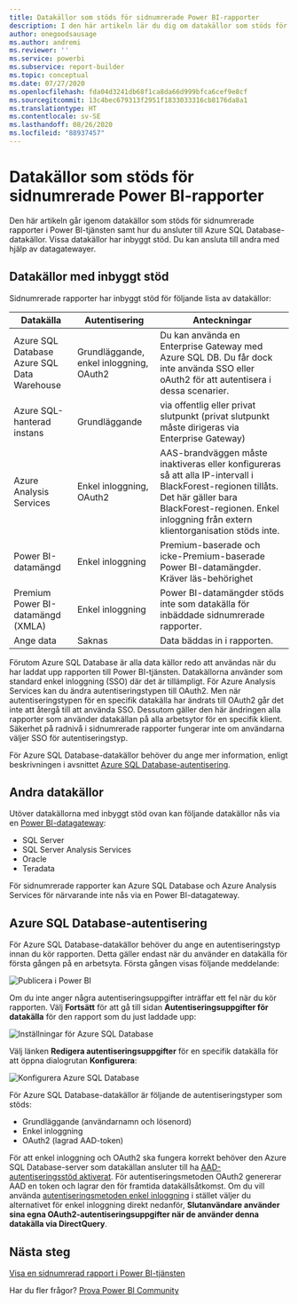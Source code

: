 ```yaml
---
title: Datakällor som stöds för sidnumrerade Power BI-rapporter
description: I den här artikeln lär du dig om datakällor som stöds för sidnumrerade rapporter i Power BI-tjänsten samt hur du ansluter till Azure SQL Database-datakällor.
author: onegoodsausage
ms.author: andremi
ms.reviewer: ''
ms.service: powerbi
ms.subservice: report-builder
ms.topic: conceptual
ms.date: 07/27/2020
ms.openlocfilehash: fda04d3241db68f1ca8da66d999bfca6cef9e8cf
ms.sourcegitcommit: 13c4bec679313f2951f1833033316cb8176da8a1
ms.translationtype: HT
ms.contentlocale: sv-SE
ms.lasthandoff: 08/26/2020
ms.locfileid: "88937457"
---
```

# <a name="supported-data-sources-for-power-bi-paginated-reports"></a>Datakällor som stöds för sidnumrerade Power BI-rapporter

Den här artikeln går igenom datakällor som stöds för sidnumrerade rapporter i Power BI-tjänsten samt hur du ansluter till Azure SQL Database-datakällor. Vissa datakällor har inbyggt stöd. Du kan ansluta till andra med hjälp av datagatewayer.

## <a name="natively-supported-data-sources"></a>Datakällor med inbyggt stöd

Sidnumrerade rapporter har inbyggt stöd för följande lista av datakällor:

| Datakälla | Autentisering | Anteckningar |
| --- | --- | --- |
| Azure SQL Database <br>Azure SQL Data Warehouse | Grundläggande, enkel inloggning, OAuth2 | Du kan använda en Enterprise Gateway med Azure SQL DB. Du får dock inte använda SSO eller oAuth2 för att autentisera i dessa scenarier.   |
| Azure SQL-hanterad instans | Grundläggande | via offentlig eller privat slutpunkt (privat slutpunkt måste dirigeras via Enterprise Gateway)  |
| Azure Analysis Services | Enkel inloggning, OAuth2 | AAS-brandväggen måste inaktiveras eller konfigureras så att alla IP-intervall i BlackForest-regionen tillåts. Det här gäller bara BlackForest-regionen.  Enkel inloggning från extern klientorganisation stöds inte. |
| Power BI-datamängd | Enkel inloggning | Premium-baserade och icke-Premium-baserade Power BI-datamängder. Kräver läs-behörighet |
| Premium Power BI-datamängd (XMLA) | Enkel inloggning | Power BI-datamängder stöds inte som datakälla för inbäddade sidnumrerade rapporter.  |
| Ange data | Saknas | Data bäddas in i rapporten. |

Förutom Azure SQL Database är alla data källor redo att användas när du har laddat upp rapporten till Power BI-tjänsten. Datakällorna använder som standard enkel inloggning (SSO) där det är tillämpligt. För Azure Analysis Services kan du ändra autentiseringstypen till OAuth2. Men när autentiseringstypen för en specifik datakälla har ändrats till OAuth2 går det inte att återgå till att använda SSO.  Dessutom gäller den här ändringen alla rapporter som använder datakällan på alla arbetsytor för en specifik klient.  Säkerhet på radnivå i sidnumrerade rapporter fungerar inte om användarna väljer SSO för autentiseringstyp.

För Azure SQL Database-datakällor behöver du ange mer information, enligt beskrivningen i avsnittet [Azure SQL Database-autentisering](#azure-sql-database-authentication).

## <a name="other-data-sources"></a>Andra datakällor

Utöver datakällorna med inbyggt stöd ovan kan följande datakällor nås via en [Power BI-datagateway](../connect-data/service-gateway-onprem.md):

- SQL Server
- SQL Server Analysis Services
- Oracle
- Teradata

För sidnumrerade rapporter kan Azure SQL Database och Azure Analysis Services för närvarande inte nås via en Power BI-datagateway.

## <a name="azure-sql-database-authentication"></a>Azure SQL Database-autentisering

För Azure SQL Database-datakällor behöver du ange en autentiseringstyp innan du kör rapporten. Detta gäller endast när du använder en datakälla för första gången på en arbetsyta. Första gången visas följande meddelande:

![Publicera i Power BI](media/paginated-reports-data-sources/power-bi-paginated-publishing.png)

Om du inte anger några autentiseringsuppgifter inträffar ett fel när du kör rapporten. Välj **Fortsätt** för att gå till sidan **Autentiseringsuppgifter för datakälla** för den rapport som du just laddade upp:

![Inställningar för Azure SQL Database](media/paginated-reports-data-sources/power-bi-paginated-settings-azure-sql.png)

Välj länken **Redigera autentiseringsuppgifter** för en specifik datakälla för att öppna dialogrutan **Konfigurera**:

![Konfigurera Azure SQL Database](media/paginated-reports-data-sources/power-bi-paginated-configure-azure-sql.png)

För Azure SQL Database-datakällor är följande de autentiseringstyper som stöds:

- Grundläggande (användarnamn och lösenord)
- Enkel inloggning
- OAuth2 (lagrad AAD-token)

För att enkel inloggning och OAuth2 ska fungera korrekt behöver den Azure SQL Database-server som datakällan ansluter till ha [AAD-autentiseringsstöd aktiverat](https://docs.microsoft.com/azure/sql-database/sql-database-aad-authentication-configure). För autentiseringsmetoden OAuth2 genererar AAD en token och lagrar den för framtida datakällsåtkomst. Om du vill använda [autentiseringsmetoden enkel inloggning](https://docs.microsoft.com/power-bi/service-azure-sql-database-with-direct-connect#single-sign-on) i stället väljer du alternativet för enkel inloggning direkt nedanför, **Slutanvändare använder sina egna OAuth2-autentiseringsuppgifter när de använder denna datakälla via DirectQuery**.
  
## <a name="next-steps"></a>Nästa steg

[Visa en sidnumrerad rapport i Power BI-tjänsten](../consumer/paginated-reports-view-power-bi-service.md)

Har du fler frågor? [Prova Power BI Community](https://community.powerbi.com/)

